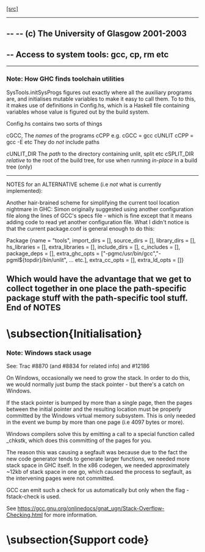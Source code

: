 [[src]](https://github.com/ghc/ghc/tree/master/compiler/main/SysTools.hs)

-----------------------------------------------------------------------------
--
-- (c) The University of Glasgow 2001-2003
--
-- Access to system tools: gcc, cp, rm etc
--
-----------------------------------------------------------------------------


### Note: How GHC finds toolchain utilities


SysTools.initSysProgs figures out exactly where all the auxiliary programs
are, and initialises mutable variables to make it easy to call them.
To to this, it makes use of definitions in Config.hs, which is a Haskell
file containing variables whose value is figured out by the build system.

Config.hs contains two sorts of things

  cGCC,         The *names* of the programs
  cCPP            e.g.  cGCC = gcc
  cUNLIT                cCPP = gcc -E
  etc           They do *not* include paths


  cUNLIT_DIR   The *path* to the directory containing unlit, split etc
  cSPLIT_DIR   *relative* to the root of the build tree,
                   for use when running *in-place* in a build tree (only)


---------------------------------------------
NOTES for an ALTERNATIVE scheme (i.e *not* what is currently implemented):

Another hair-brained scheme for simplifying the current tool location
nightmare in GHC: Simon originally suggested using another
configuration file along the lines of GCC's specs file - which is fine
except that it means adding code to read yet another configuration
file.  What I didn't notice is that the current package.conf is
general enough to do this:

Package
    {name = "tools",    import_dirs = [],  source_dirs = [],
     library_dirs = [], hs_libraries = [], extra_libraries = [],
     include_dirs = [], c_includes = [],   package_deps = [],
     extra_ghc_opts = ["-pgmc/usr/bin/gcc","-pgml${topdir}/bin/unlit", ... etc.],
     extra_cc_opts = [], extra_ld_opts = []}

Which would have the advantage that we get to collect together in one
place the path-specific package stuff with the path-specific tool
stuff.
                End of NOTES
---------------------------------------------

# \subsection{Initialisation}


### Note: Windows stack usage

See: Trac #8870 (and #8834 for related info) and #12186

On Windows, occasionally we need to grow the stack. In order to do
this, we would normally just bump the stack pointer - but there's a
catch on Windows.

If the stack pointer is bumped by more than a single page, then the
pages between the initial pointer and the resulting location must be
properly committed by the Windows virtual memory subsystem. This is
only needed in the event we bump by more than one page (i.e 4097 bytes
or more).

Windows compilers solve this by emitting a call to a special function
called _chkstk, which does this committing of the pages for you.

The reason this was causing a segfault was because due to the fact the
new code generator tends to generate larger functions, we needed more
stack space in GHC itself. In the x86 codegen, we needed approximately
~12kb of stack space in one go, which caused the process to segfault,
as the intervening pages were not committed.

GCC can emit such a check for us automatically but only when the flag
-fstack-check is used.

See https://gcc.gnu.org/onlinedocs/gnat_ugn/Stack-Overflow-Checking.html
for more information.



# \subsection{Support code}
